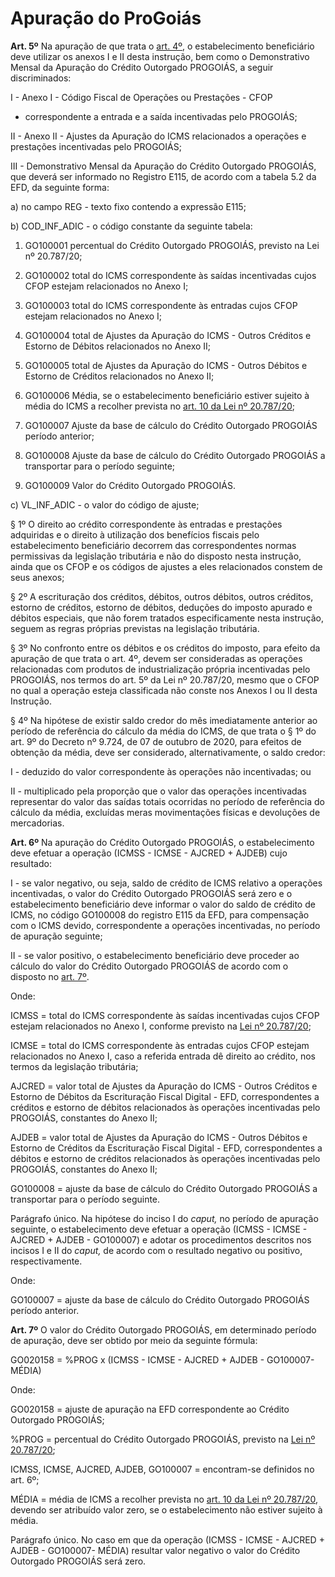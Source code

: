 # Apuração do ProGoiás

**Art. 5º** Na apuração de que trata o [art. 4º](#A4), o estabelecimento beneficiário deve utilizar os anexos I e II desta
instrução, bem como o Demonstrativo Mensal da Apuração do Crédito Outorgado
PROGOIÁS, a seguir discriminados:

I - Anexo I - Código Fiscal de Operações ou Prestações - CFOP

- correspondente a entrada e a saída incentivadas pelo PROGOIÁS;

II - Anexo II - Ajustes da Apuração do ICMS relacionados a
operações e prestações incentivadas pelo PROGOIÁS;

III - Demonstrativo Mensal da Apuração do Crédito Outorgado
PROGOIÁS, que deverá ser informado no Registro E115, de acordo com a tabela 5.2
da EFD, da seguinte forma:

a) no campo REG - texto fixo contendo a expressão E115;

b) COD_INF_ADIC - o código constante da seguinte tabela:

1. GO100001 percentual do Crédito Outorgado PROGOIÁS, previsto na Lei nº 20.787/20;

2. GO100002 total do ICMS correspondente às saídas incentivadas cujos CFOP estejam relacionados no Anexo I;

3. GO100003 total do ICMS correspondente às entradas cujos CFOP estejam relacionados no Anexo I;

4. GO100004 total de Ajustes da Apuração do ICMS - Outros Créditos e Estorno de Débitos relacionados no Anexo II;

5. GO100005 total de Ajustes da Apuração do ICMS - Outros Débitos e Estorno de Créditos relacionados no Anexo II;

6. GO100006 Média, se o estabelecimento beneficiário estiver sujeito à média do ICMS a recolher prevista no [art. 10 da Lei nº 20.787/20](../../Leis/L_20787.doc#A10);

7. GO100007 Ajuste da base de cálculo do Crédito Outorgado PROGOIÁS período anterior; 

8. GO100008 Ajuste da base de cálculo do Crédito Outorgado PROGOIÁS a transportar para o período seguinte;

9. GO100009 Valor do Crédito Outorgado PROGOIÁS.

c) VL_INF_ADIC - o valor do código de ajuste;

§ 1º O direito ao crédito correspondente às entradas e prestações adquiridas e o direito à utilização dos benefícios fiscais pelo estabelecimento beneficiário decorrem das correspondentes normas permissivas da legislação tributária e não do disposto nesta instrução, ainda que os CFOP e os códigos de ajustes a eles relacionados constem de seus anexos;

§ 2º A escrituração dos créditos, débitos, outros débitos, outros créditos, estorno de créditos, estorno de débitos, deduções do imposto apurado e débitos especiais, que não forem tratados especificamente nesta instrução, seguem as regras próprias previstas na legislação tributária. 

§ 3º No confronto entre os débitos e os créditos do imposto, para efeito da apuração de que trata o art. 4º, devem ser consideradas as operações relacionadas com
produtos de industrialização própria incentivadas pelo PROGOIÁS, nos termos do
art. 5º da Lei nº 20.787/20, mesmo que o CFOP no qual a operação esteja
classificada não conste nos Anexos I ou II desta Instrução.

§ 4º Na hipótese de existir saldo credor do mês imediatamente anterior ao período de
referência do cálculo da média do ICMS, de que trata o § 1º do art. 9º do
Decreto nº 9.724, de 07 de outubro de 2020, para efeitos de obtenção da média,
deve ser considerado, alternativamente, o saldo credor:

I - deduzido do valor correspondente às operações não incentivadas; ou

II - multiplicado pela proporção que o valor das operações incentivadas representar
do valor das saídas totais ocorridas no período de referência do cálculo da
média, excluídas meras movimentações físicas e devoluções de mercadorias.

**Art. 6º** Na apuração do Crédito Outorgado PROGOIÁS, o estabelecimento deve efetuar a operação (ICMSS - ICMSE - AJCRED + AJDEB) cujo resultado:

I - se valor negativo, ou seja, saldo de crédito de ICMS relativo a operações incentivadas, o valor do Crédito Outorgado PROGOIÁS será zero e o estabelecimento beneficiário deve informar o valor do saldo de crédito de ICMS, no código GO100008 do registro E115 da EFD, para compensação com o ICMS devido, correspondente a operações incentivadas, no período de apuração seguinte;

II - se valor positivo, o estabelecimento beneficiário deve proceder ao cálculo do valor do Crédito Outorgado PROGOIÁS de acordo com o disposto no [art. 7º](#A7).

Onde:

ICMSS = total do ICMS correspondente às saídas incentivadas cujos CFOP estejam relacionados no Anexo I, conforme previsto na [Lei nº 20.787/20](../../Leis/L_20787.doc);

ICMSE = total do ICMS correspondente às entradas cujos CFOP estejam relacionados no Anexo I, caso a referida entrada dê direito ao crédito, nos termos da legislação tributária;

AJCRED = valor total de Ajustes da Apuração do ICMS - Outros Créditos e Estorno de Débitos da Escrituração Fiscal Digital - EFD, correspondentes a créditos e estorno de débitos relacionados às operações incentivadas pelo PROGOIÁS, constantes do Anexo II;

AJDEB = valor total de Ajustes da Apuração do ICMS - Outros Débitos e Estorno de Créditos da Escrituração Fiscal Digital - EFD, correspondentes a débitos e estorno de créditos relacionados às operações incentivadas pelo PROGOIÁS, constantes do Anexo II;

GO100008 = ajuste da base de cálculo do Crédito Outorgado PROGOIÁS a transportar para o período seguinte. 

Parágrafo único. Na hipótese do inciso I do *caput,* no período de apuração seguinte, o estabelecimento deve efetuar a operação (ICMSS - ICMSE - AJCRED + AJDEB - GO100007) e adotar os procedimentos descritos nos incisos I e II do *caput,* de acordo com o resultado negativo ou positivo, respectivamente.

Onde:

GO100007 = ajuste da base de cálculo do Crédito Outorgado PROGOIÁS período anterior.

**Art. 7º** O valor do Crédito Outorgado PROGOIÁS, em determinado período de apuração, deve ser obtido por meio da seguinte fórmula:

GO020158 = %PROG x (ICMSS - ICMSE - AJCRED + AJDEB - GO100007- MÉDIA)

Onde:

GO020158 = ajuste de apuração na EFD correspondente ao Crédito Outorgado PROGOIÁS;

%PROG = percentual do Crédito Outorgado PROGOIÁS, previsto na [Lei nº 20.787/20](../../Leis/L_20787.doc#A10);

ICMSS, ICMSE, AJCRED, AJDEB, GO100007 = encontram-se definidos no art. 6º;

MÉDIA = média de ICMS a recolher prevista no [art. 10 da Lei nº 20.787/20](../../Leis/L_20787.doc#A10), devendo ser
atribuído valor zero, se o estabelecimento não estiver sujeito à média.

Parágrafo único. No caso em que da operação (ICMSS - ICMSE - AJCRED + AJDEB - GO100007- MÉDIA) resultar valor negativo o valor do Crédito Outorgado PROGOIÁS será zero.
